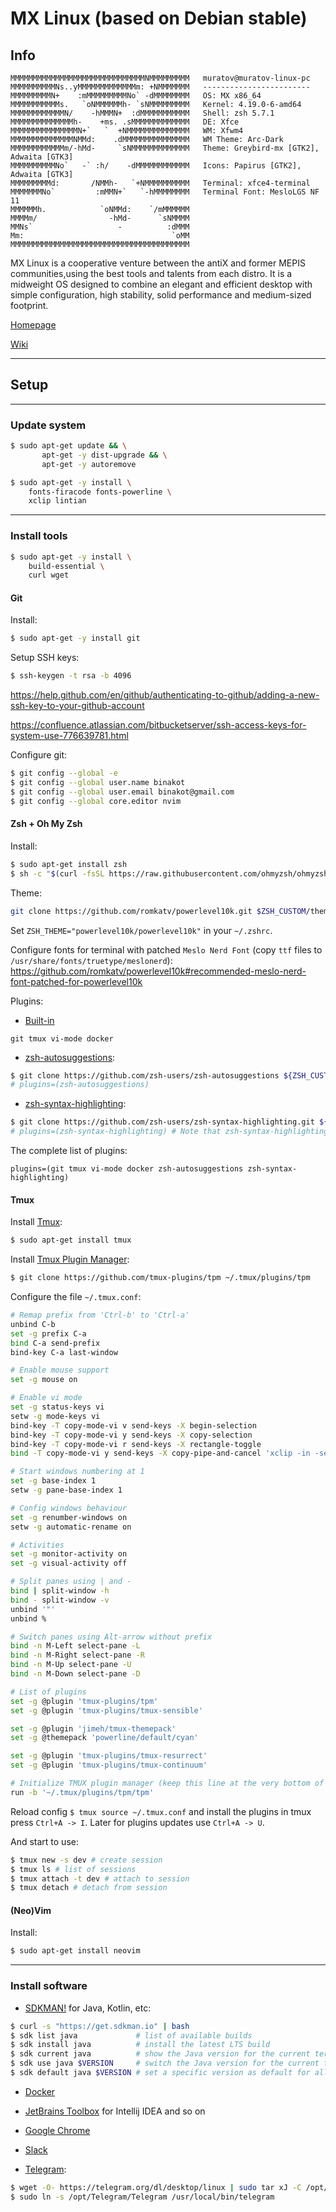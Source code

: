 # MX Linux (based on Debian stable)

## Info

```
MMMMMMMMMMMMMMMMMMMMMMMMMMMMMMNMMMMMMMMM   muratov@muratov-linux-pc 
MMMMMMMMMMNs..yMMMMMMMMMMMMMm: +NMMMMMMM   ------------------------ 
MMMMMMMMMN+    :mMMMMMMMMMNo` -dMMMMMMMM   OS: MX x86_64 
MMMMMMMMMMMs.   `oNMMMMMMh- `sNMMMMMMMMM   Kernel: 4.19.0-6-amd64 
MMMMMMMMMMMMN/    -hMMMN+  :dMMMMMMMMMMM   Shell: zsh 5.7.1 
MMMMMMMMMMMMMMh-    +ms. .sMMMMMMMMMMMMM   DE: Xfce 
MMMMMMMMMMMMMMMN+`   `  +NMMMMMMMMMMMMMM   WM: Xfwm4 
MMMMMMMMMMMMMMNMMd:    .dMMMMMMMMMMMMMMM   WM Theme: Arc-Dark 
MMMMMMMMMMMMm/-hMd-     `sNMMMMMMMMMMMMM   Theme: Greybird-mx [GTK2], Adwaita [GTK3] 
MMMMMMMMMMNo`   -` :h/    -dMMMMMMMMMMMM   Icons: Papirus [GTK2], Adwaita [GTK3]  
MMMMMMMMMd:       /NMMh-   `+NMMMMMMMMMM   Terminal: xfce4-terminal  
MMMMMMMNo`         :mMMN+`   `-hMMMMMMMM   Terminal Font: MesloLGS NF 11  
MMMMMMh.            `oNMMd:    `/mMMMMMM   
MMMMm/                -hMd-      `sNMMMM   
MMNs`                   -          :dMMM   
Mm:                                 `oMM    
MMMMMMMMMMMMMMMMMMMMMMMMMMMMMMMMMMMMMMMM    
```

MX Linux is a cooperative venture between the antiX and former MEPIS communities,using the best tools and talents from each distro. 
It is a midweight OS designed to combine an elegant and efficient desktop with simple configuration, high stability, solid performance and medium-sized footprint.

[Homepage](https://mxlinux.org)

[Wiki](https://en.wikipedia.org/wiki/MX_Linux)

---

## Setup

---

### Update system

```bash
$ sudo apt-get update && \
       apt-get -y dist-upgrade && \
       apt-get -y autoremove

$ sudo apt-get -y install \
    fonts-firacode fonts-powerline \
    xclip lintian
```

---

### Install tools

```bash
$ sudo apt-get -y install \
    build-essential \
    curl wget
```

#### Git

Install:

```bash
$ sudo apt-get -y install git
```

Setup SSH keys:

```bash
$ ssh-keygen -t rsa -b 4096
```

https://help.github.com/en/github/authenticating-to-github/adding-a-new-ssh-key-to-your-github-account

https://confluence.atlassian.com/bitbucketserver/ssh-access-keys-for-system-use-776639781.html

Configure git:

```bash
$ git config --global -e
$ git config --global user.name binakot
$ git config --global user.email binakot@gmail.com
$ git config --global core.editor nvim
```

#### Zsh + Oh My Zsh

Install:

```bash
$ sudo apt-get install zsh
$ sh -c "$(curl -fsSL https://raw.githubusercontent.com/ohmyzsh/ohmyzsh/master/tools/install.sh)"
```

Theme:

```bash
git clone https://github.com/romkatv/powerlevel10k.git $ZSH_CUSTOM/themes/powerlevel10k
```

Set `ZSH_THEME="powerlevel10k/powerlevel10k"` in your `~/.zshrc`.

Configure fonts for terminal with patched `Meslo Nerd Font` (copy `ttf` files to `/usr/share/fonts/truetype/meslonerd`): 
https://github.com/romkatv/powerlevel10k#recommended-meslo-nerd-font-patched-for-powerlevel10k

Plugins:

* [Built-in](https://github.com/ohmyzsh/ohmyzsh/tree/master/plugins)

```text
git tmux vi-mode docker
```

* [zsh-autosuggestions](https://github.com/zsh-users/zsh-autosuggestions): 

```bash
$ git clone https://github.com/zsh-users/zsh-autosuggestions ${ZSH_CUSTOM:-~/.oh-my-zsh/custom}/plugins/zsh-autosuggestions
# plugins=(zsh-autosuggestions)
```

* [zsh-syntax-highlighting](https://github.com/zsh-users/zsh-syntax-highlighting):

```bash
$ git clone https://github.com/zsh-users/zsh-syntax-highlighting.git ${ZSH_CUSTOM:-~/.oh-my-zsh/custom}/plugins/zsh-syntax-highlighting
# plugins=(zsh-syntax-highlighting) # Note that zsh-syntax-highlighting must be the last plugin sourced.
```

The complete list of plugins:

```
plugins=(git tmux vi-mode docker zsh-autosuggestions zsh-syntax-highlighting)
```

#### Tmux

Install [Tmux](https://github.com/tmux/tmux):

```bash
$ sudo apt-get install tmux
```

Install [Tmux Plugin Manager](https://github.com/tmux-plugins/tpm):

```bash
$ git clone https://github.com/tmux-plugins/tpm ~/.tmux/plugins/tpm
```

Configure the file `~/.tmux.conf`:

```bash
# Remap prefix from 'Ctrl-b' to 'Ctrl-a'
unbind C-b
set -g prefix C-a
bind C-a send-prefix
bind-key C-a last-window

# Enable mouse support
set -g mouse on

# Enable vi mode
set -g status-keys vi
setw -g mode-keys vi
bind-key -T copy-mode-vi v send-keys -X begin-selection
bind-key -T copy-mode-vi y send-keys -X copy-selection
bind-key -T copy-mode-vi r send-keys -X rectangle-toggle
bind -T copy-mode-vi y send-keys -X copy-pipe-and-cancel 'xclip -in -selection clipboard'

# Start windows numbering at 1
set -g base-index 1
setw -g pane-base-index 1

# Config windows behaviour
set -g renumber-windows on
setw -g automatic-rename on

# Activities
set -g monitor-activity on
set -g visual-activity off

# Split panes using | and -
bind | split-window -h
bind - split-window -v
unbind '"'
unbind %

# Switch panes using Alt-arrow without prefix
bind -n M-Left select-pane -L
bind -n M-Right select-pane -R
bind -n M-Up select-pane -U
bind -n M-Down select-pane -D

# List of plugins
set -g @plugin 'tmux-plugins/tpm'
set -g @plugin 'tmux-plugins/tmux-sensible'

set -g @plugin 'jimeh/tmux-themepack'
set -g @themepack 'powerline/default/cyan'

set -g @plugin 'tmux-plugins/tmux-resurrect'
set -g @plugin 'tmux-plugins/tmux-continuum'

# Initialize TMUX plugin manager (keep this line at the very bottom of tmux.conf)
run -b '~/.tmux/plugins/tpm/tpm'
```

Reload config `$ tmux source ~/.tmux.conf`
and install the plugins in tmux press `Ctrl+A -> I`.
Later for plugins updates use `Ctrl+A -> U`.

And start to use:

```bash
$ tmux new -s dev # create session
$ tmux ls # list of sessions
$ tmux attach -t dev # attach to session
$ tmux detach # detach from session 
```

#### (Neo)Vim

Install:

```bash
$ sudo apt-get install neovim
```

---

### Install software

* [SDKMAN!](https://dzone.com/articles/sdkman-managing-sdks-were-never-so-smart) for Java, Kotlin, etc:

```bash
$ curl -s "https://get.sdkman.io" | bash
$ sdk list java             # list of available builds
$ sdk install java          # install the latest LTS build
$ sdk current java          # show the Java version for the current terminal
$ sdk use java $VERSION     # switch the Java version for the current terminal
$ sdk default java $VERSION # set a specific version as default for all terminals
```

* [Docker](https://docs.docker.com/install/linux/docker-ce/debian/)

* [JetBrains Toolbox](https://www.jetbrains.com/toolbox-app/) for Intellij IDEA and so on

* [Google Chrome](https://www.google.com/intl/ru/chrome/)

* [Slack](https://slack.com/intl/en-ru/downloads/instructions/ubuntu)

* [Telegram](https://desktop.telegram.org/):

```bash
$ wget -O- https://telegram.org/dl/desktop/linux | sudo tar xJ -C /opt/
$ sudo ln -s /opt/Telegram/Telegram /usr/local/bin/telegram
```
